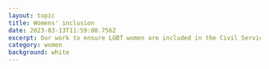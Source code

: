 ```yaml
---
layout: topic
title: Womens' inclusion
date: 2023-03-13T11:59:08.756Z
excerpt: Our work to ensure LGBT women are included in the Civil Service.
category: women
background: white
---
```

